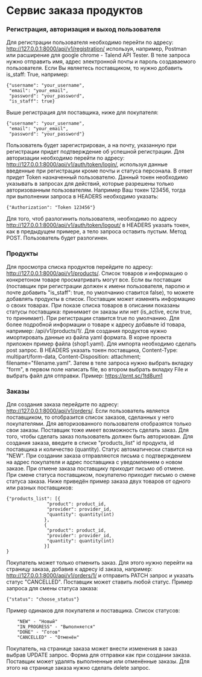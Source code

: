 # Сервис заказа продуктов #

### Регистрация, авторизация и выход пользователя ###
Для регистрации пользователя необходимо перейти по адресу: http://127.0.0.1:8000/api/v1/registration/ используя,
например, Postman или расширение для google chrome -  Talend API Tester. В теле запроса нужно отправить имя, адрес
электронной почты и пароль создаваемого пользователя. Если Вы являетесь поставщиком, то нужно добавить is_staff: True,
например:
```
{"username": "your_username",
 "email": "your_email",
 "password": "your_password",
 "is_staff": true}
```
Выше регистрация для поставщика, ниже для покупателя:
```
{"username": "your_username",
 "email": "your_email",
 "password": "your_password"}
```
Пользователь будет зарегистрирован, а на почту, указанную при регистрации придет подтверждение об успешной регистрации. 
Для авторизации необходимо перейти по адресу: http://127.0.0.1:8000/api/v1/auth/token/login/, используя данные введенные
при регистрации кроме почты и статуса персонала. В ответ придет Token назначенный пользователю. Данный токен необходимо
указывать в запросах для действий, которые разрешены только авторизованным пользователям. Например Ваш токен 123456,
тогда при выполнении запроса в HEADERS необходимо указать:
```
{"Authorization": "Token 123456"}
```
Для того, чтоб разлогинить пользователя, необходимо по адресу http://127.0.0.1:8000/api/v1/auth/token/logout/ в HEADERS
указать токен, как в предыдущем примере, а тело запроса оставить пустым. Метод POST. Пользователь будет разлогинен.

### Продукты ###
Для просмотра списка продуктов перейдите по адресу: http://127.0.0.1:8000/api/v1/products/. Список товаров и информацию
о конкретоном товаре просматривать могут все. Если вы поставщик (поставщик при регистрации должен к имени пользователя,
паролю и почте добавить "is_staff": true, по умолчанию ставится false), то можете добавлять продукты в список. Поставщик
может изменять информацию о своих товарах. При показе списка товаров в описании показаны статусы поставщика: принимает
он заказы или нет (is_active, если true, то принимает). При регистрации ставится true по умолчанию. Для более подробной 
информации о товаре к адресу добавьте id товара, например: /api/v1/products/1/. Для создания продуктов нужно
имортировать данные из файла yaml формата. В корне проекта приложен пример файла (shop1.yaml). Для импорта необходимо 
сделать post запрос. В HEADERS указать токен поставщика, Content-Type: multipart/form-data, Content-Disposition:
attachment; filename="filename.yaml". Затем в теле запроса нужно выбрать вкладку "form", в первом поле написать file, во
втором выбрать вкладку File и выбрать файл для отправки. Пример: https://prnt.sc/1td8um1

### Заказы ### 
Для создания заказа перейдите по адресу: http://127.0.0.1:8000/api/v1/orders/. Если пользователь является поставщиком,
то отобразится список заказов, сделанных у него покупателями. Для авторизованного пользователя отобразятся только свои
заказы. Поставщик тоже имеет возможность сделать заказ. Для того, чтобы сделать заказ пользователь должен быть
авторизован. Для создания заказа, введите в списке "products_list" id продукта, id поставщика и количество (quantity).
Статус автоматически ставится на "NEW". При создании заказа отправляются письма с подтверждением на
адрес покупателя и адрес поставщика с уведомлением о новом заказе. При отмене заказа поставщику приходит письмо об
отмене. При смене статуса поставщиком, покупателю приходит письмо о смене статуса заказа. Ниже приведён пример заказа
двух товаров от одного или разных поставщиков: 
```
{"products_list": [{
               "product": product_id,
               "provider": provider_id,
               "quantity": quantity(int)
              },
              {
               "product": product_id,
               "provider": provider_id,
               "quantity": quantity(int)
              }]
}
```
Покупатель может только отменить заказ. Для этого нужно перейти на страницу заказа, добавив к адресу id заказа,
например: http://127.0.0.1:8000/api/v1/orders/1/ и отправить PATCH запрос и указать статус "CANCELLED". Поставщик может
ставить любой статус. Пример запроса для смены статуса заказа:
```
{"status": "choose_status"}
```
Пример одинаков для покупателя и поставщика. Список статусов:
```
    "NEW" - "Новый"
    "IN_PROGRESS" - "Выполняется"
    "DONE" - "Готов"
    "CANCELLED" - "Отменён"
``` 
Покупатель, на странице заказа может внести изменения в заказ выбрав UPDATE запрос. Форма для отправки как при создании
заказа. Поставщик может удалять выполненные или отменённые заказы. Для этого на странице заказа нужно сделать delete
запрос.
